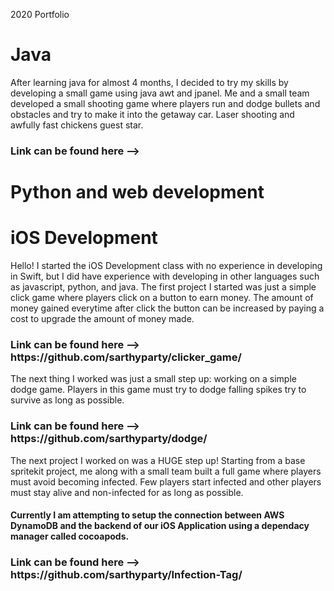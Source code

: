 2020 Portfolio

<h1>Java</h1>

After learning java for almost 4 months, I decided to try my skills by developing a small game using java awt and jpanel. Me and a small team developed a small shooting game where players run and dodge bullets and obstacles and try to make it into the getaway car. Laser shooting and awfully fast chickens guest star.
<h3>Link can be found here --> </h3>

<h1>Python and web development</h1>



<h1>iOS Development</h1>

Hello! I started the iOS Development class with no experience in developing in Swift, but I did have experience with developing in other languages such as javascript, python, and java. The first project I started was just a simple click game where players click on a button to earn money. The amount of money gained everytime after click the button can be increased by paying a cost to upgrade the amount of money made. 
<h3>Link can be found here --> https://github.com/sarthyparty/clicker_game/</h3>

The next thing I worked was just a small step up: working on a simple dodge game. Players in this game must try to dodge falling spikes try to survive as long as possible.
<h3>Link can be found here --> https://github.com/sarthyparty/dodge/</h3>

The next project I worked on was a HUGE step up! Starting from a base spritekit project, me along with a small team built a full game where players must avoid becoming infected. Few players start infected and other players must stay alive and non-infected for as long as possible. 
<h4>Currently I am attempting to setup the connection between AWS DynamoDB and the backend of our iOS Application using a dependacy manager called cocoapods.</h4>

<h3>Link can be found here --> https://github.com/sarthyparty/Infection-Tag/</h3>


